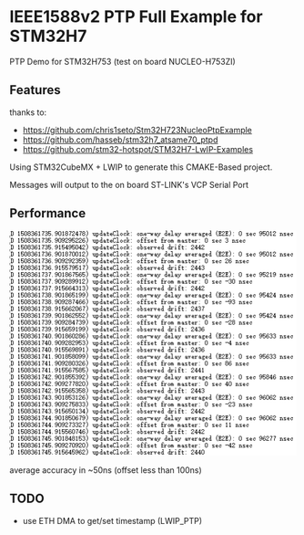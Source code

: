# IEEE1588v2 PTP Full Example for STM32H7

PTP Demo for STM32H753 (test on board NUCLEO-H753ZI)

## Features
thanks to: 
- https://github.com/chris1seto/Stm32H723NucleoPtpExample
- https://github.com/hasseb/stm32h7_atsame70_ptpd
- https://github.com/stm32-hotspot/STM32H7-LwIP-Examples

Using STM32CubeMX + LWIP to generate this CMAKE-Based project.

Messages will output to the on board ST-LINK's VCP Serial Port

## Performance
![image](https://github.com/cxnaive/H753ZITx_ptp_cmake/blob/main/doc/slave_demo.png)

average accuracy in ~50ns (offset less than 100ns)

## TODO
- use ETH DMA to get/set timestamp (LWIP_PTP)
